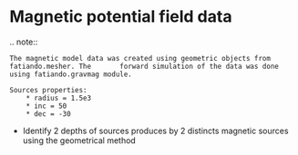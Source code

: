 Magnetic potential field data
=============================

.. note::

	The magnetic model data was created using geometric objects from fatiando.mesher. The 		forward simulation of the data was done using fatiando.gravmag module.

	Sources properties: 
	    * radius = 1.5e3
	    * inc = 50
	    * dec = -30


* Identify 2 depths of sources produces by 2 distincts magnetic sources using the geometrical method


    

